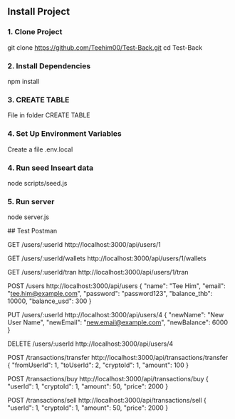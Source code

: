 ﻿## Install Project


### 1. Clone Project
git clone https://github.com/Teehim00/Test-Back.git
cd Test-Back

### 2. Install Dependencies
npm install

### 3. CREATE TABLE
File in folder CREATE TABLE

### 4. Set Up Environment Variables
Create a file .env.local

### 4. Run seed Inseart data
node scripts/seed.js

### 5. Run server
node server.js


﻿## Test Postman

GET /users/:userId 
http://localhost:3000/api/users/1

GET /users/:userId/wallets
http://localhost:3000/api/users/1/wallets

GET /users/:userId/tran
http://localhost:3000/api/users/1/tran

POST /users
http://localhost:3000/api/users
{
  "name": "Tee Him",
  "email": "tee.him@example.com",
  "password": "password123",
  "balance_thb": 10000,
  "balance_usd": 300
}

PUT /users/:userId
http://localhost:3000/api/users/4
{
  "newName": "New User Name",
  "newEmail": "new.email@example.com",
  "newBalance": 6000
}

DELETE /users/:userId
http://localhost:3000/api/users/4


POST /transactions/transfer
http://localhost:3000/api/transactions/transfer
{
  "fromUserId": 1,
  "toUserId": 2,
  "cryptoId": 1,
  "amount": 100
}


POST /transactions/buy
http://localhost:3000/api/transactions/buy
{
  "userId": 1,
  "cryptoId": 1,
  "amount": 50,
  "price": 2000
}

POST /transactions/sell
http://localhost:3000/api/transactions/sell
{
  "userId": 1,
  "cryptoId": 1,
  "amount": 50,
  "price": 2000
}
